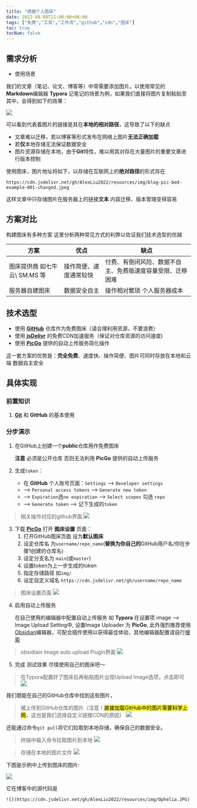 ```yaml
---
title: "搭建个人图床"
date: 2022-08-08T21:00:00+08:00
tags: ["免费","工具","工作流","github","cdn","图床"]
toc: true
tocNum: false
---
```


## 需求分析

- 使用场景

我们的文章（笔记、论文、博客等）中常需要添加图片。以使用常见的**Markdown**编辑器 **Typora** 记笔记的场景为例，如果我们直接将图片复制粘贴至其中，会得到如下的效果：

![](https://cdn.jsdelivr.net/gh/AlexLiu2022/resources/img/blog-pic-bed-example-001-changed.jpeg)



可以看到代表着图片的链接是其在**本地的相对路径**，这导致了以下的缺点

- 文章难以迁移，若以博客等形式发布在网络上图片**无法正确加载**
- 若**仅**本地存储无法保证数据安全
- 图片资源存储在本地，由于**Git**特性，难以用其对存在大量图片的重要文章进行版本控制

使用图床，图片地址将如下，以存储在互联网上的**绝对路径**的形式存在

```url
https://cdn.jsdelivr.net/gh/AlexLiu2022/resources/img/blog-pic-bed-example-001-changed.jpeg
```

这样文章中只存储图片在服务器上的链接**文本** 内容迁移、版本管理变得容易

## 方案对比

构建图床有多种方案 这里分析两种常见方式的利弊以佐证我们技术选型的优越

| 方案                          | 优点                   | 缺点                                                           |
| ----------------------------- | ---------------------- | -------------------------------------------------------------- |
| 图床提供商 如七牛云\ SM.MS 等 | 操作简便、速度通常较快 | 付费、有倒闭风险、数据不自主、免费版速度容量受限、迁移困难 |
| 服务器自建图床            | 数据安全自主           | 操作相对繁琐 个人服务器成本                                                               |

## 技术选型

- 使用 **<a href="https://github.com/" target="_blank">GitHub</a>** 仓库作为免费图床（请合理利用资源，不要浪费）
- 使用 **<a href="https://www.jsdelivr.com/" target="_blank">jsDelivr</a>** 的免费CDN加速服务（保证对仓库资源的访问速度)
- 使用 **<a href="https://picgo.github.io/PicGo-Doc/zh/" target="_blank">PicGo</a>** 提供的自动上传服务简化操作

这一套方案的优势是：**完全免费**、速度快、操作简便、图片可同时存放在本地和云端 数据自主安全

## 具体实现

### 前置知识

1. **<a href="https://git-scm.com/" target="_blank">Git</a>** 和 **GitHub** 的基本使用

### 分步演示

1. 在GitHub上创建一个**public**仓库用作免费图床

    **注意** 必须是公开仓库 否则无法利用 **PicGo** 提供的自动上传服务

2. 生成`token`： 
    - 在 **GitHub** 个人账号页面：`Settings` --> `Developer settings` 
    - --> `Personal access tokens` --> `Generate new token` 
    - --> `Expiration`选`no expiration` --> `Select scopes` 勾选 `repo` 
    - --> `Generate token` --> 记下生成的`token`

>相关操作对应的github界面
![](https://cdn.jsdelivr.net/gh/AlexLiu2022/resources/img/blog-pic-bed-example-002.png)


3. 下载 **<a href="https://picgo.github.io/PicGo-Doc/zh/" target="_blank">PicGo</a>** 打开 **图床设置** 页面：
    1. 打开GitHub图床页面 设为**默认图床**
    2. 设定仓库名 为`username/repo_name`(**替换为你自己的**GitHub用户名/你在步骤1创建的仓库名)
    3. 设定分支名为 `main`(或`master`)
    4. 设置token为上一步生成的token
    5. 指定存储路径 如`img/`
    6. 设定自定义域名 `https://cdn.jsdelivr.net/gh/username/repo_name`

>图床设置页面
![](https://cdn.jsdelivr.net/gh/AlexLiu2022/resources/img/blog-pic-bed-example-003.png)


4. 启用自动上传服务

    在自己使用的编辑器中配置自动上传服务 如 **Typora** 在设置项 image --> Image Upload Setting中, 设置Image Uploader 为 **PicGo**, 此外强烈推荐使用<a href="https://obsidian.md/" target="_blank">Obsidian</a>编辑器，可配合插件使用以获得最佳体验，其他编辑器配置请自行<a href="https://google.com" target="_blank">搜索</a>
    
>obsidiain Image auto upload Plugin界面
![](https://cdn.jsdelivr.net/gh/AlexLiu2022/resources/img/blog-pic-bed-example-004.png)


5. 完成 测试效果 尽情使用自己的图床吧～

>在Typora配置好了图床后再粘贴图片出现Upload Image选项，点击即可
![](https://cdn.jsdelivr.net/gh/AlexLiu2022/resources/img/blog-pic-bed-example-005.png)


我们既能在自己的GitHub仓库中找到这些图片，

>被上传到GitHub仓库的图片（注意！<mark>直接加载GitHub中的图片需要科学上网</mark>，这也是我们选择自定义链接CDN的原因）
![](https://cdn.jsdelivr.net/gh/AlexLiu2022/resources/img/blog-pic-bed-example-006.png)

还能通过命令`git pull`将它们拉取到本地存储，确保自己的数据安全。

>终端中输入命令拉取图片到本地
![](https://cdn.jsdelivr.net/gh/AlexLiu2022/resources/img/blog-pic-bed-example-007.png)

>存储在本地的图片文件
![](https://cdn.jsdelivr.net/gh/AlexLiu2022/resources/img/blog-pic-bed-example-008.png)

下图是示例中上传到图床的图片:

![](https://cdn.jsdelivr.net/gh/AlexLiu2022/resources/img/Ophelia.JPG)

它在博客中的源代码是
```
![](https://cdn.jsdelivr.net/gh/AlexLiu2022/resources/img/Ophelia.JPG)
```
